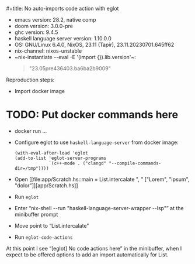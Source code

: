 #+title: No auto-imports code action with eglot

- emacs version: 28.2, native comp
- doom version: 3.0.0-pre
- ghc version: 9.4.5
- haskell language server version: 1.10.0.0
- OS: GNU/Linux 6.4.0, NixOS, 23.11 (Tapir), 23.11.20230701.645ff62
- nix-channel: nixos-unstable
- ~nix-instantiate --eval -E '(import <nixpkgs> {}).lib.version'~:
  > "23.05pre436403.ba6ba2b9009"

Reproduction steps:

- Import docker image
# TODO: Put docker commands here
- docker run ...

- Configure eglot to use `haskell-language-server` from docker image:
  ```
  (with-eval-after-load 'eglot
  (add-to-list 'eglot-server-programs
               `(c++-mode . ("clangd" "--compile-commands-dir=/tmp"))))
  ```

- Open [[file:app/Scratch.hs::main = List.intercalate ", " \["Lorem", "ipsum", "dolor"\]][app/Scratch.hs]]
- Run `eglot`
- Enter “nix-shell --run "haskell-language-server-wrapper --lsp"” at the minibuffer prompt
- Move point to “List.intercalate”
- Run `eglot-code-actions`

At this point I see “[eglot] No code actions here” in the minibuffer, when I expect to be offered options to add an import automatically for List.
